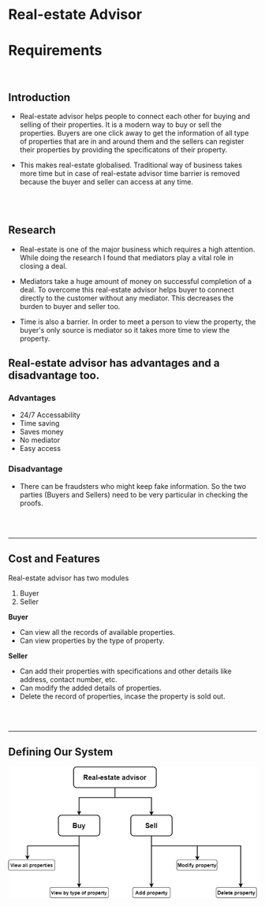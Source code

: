 # Real-estate Advisor

# Requirements
<br>

## Introduction

* Real-estate advisor helps people to connect each other for buying and selling of their properties. It is a modern way to buy or sell the properties. Buyers are one click away to get the information of all type of properties that are in and around them and the sellers can register their properties by providing the specificatons of their property.

* This makes real-estate globalised. Traditional way of business takes more time but in case of real-estate advisor time barrier is removed because the buyer and seller can access at any time.
<br>
<br>



## Research

 * Real-estate is one of the major business which requires a high attention. While doing the research I found that mediators play a vital role in closing a deal.

* Mediators take a huge amount of money on successful completion of a deal. To overcome this real-estate advisor helps buyer to connect directly to the customer without any mediator. This decreases the burden to buyer and seller too.

* Time is also a barrier. In order to meet a person to view the property, the buyer's only source is mediator so it takes more time to view the property.


## Real-estate advisor has advantages and a disadvantage too.

### Advantages 
* 24/7 Accessability
* Time saving
* Saves money
* No mediator
* Easy access

### Disadvantage
* There can be fraudsters who might keep fake information. So the two parties (Buyers and Sellers) need to be very particular in checking the proofs. 
<br>
<br>

---

## Cost and Features

Real-estate advisor has two modules <br>
1) Buyer
2) Seller

**Buyer**

* Can view all the records of available properties.
* Can view properties by the type of property.

**Seller**

* Can add their properties with specifications and other details like address, contact number, etc.
* Can modify the added details of properties.
* Delete the record of properties, incase the property is sold out.
<br>
<br>

---

## Defining Our System

![](Defining_our_system.jpg)






